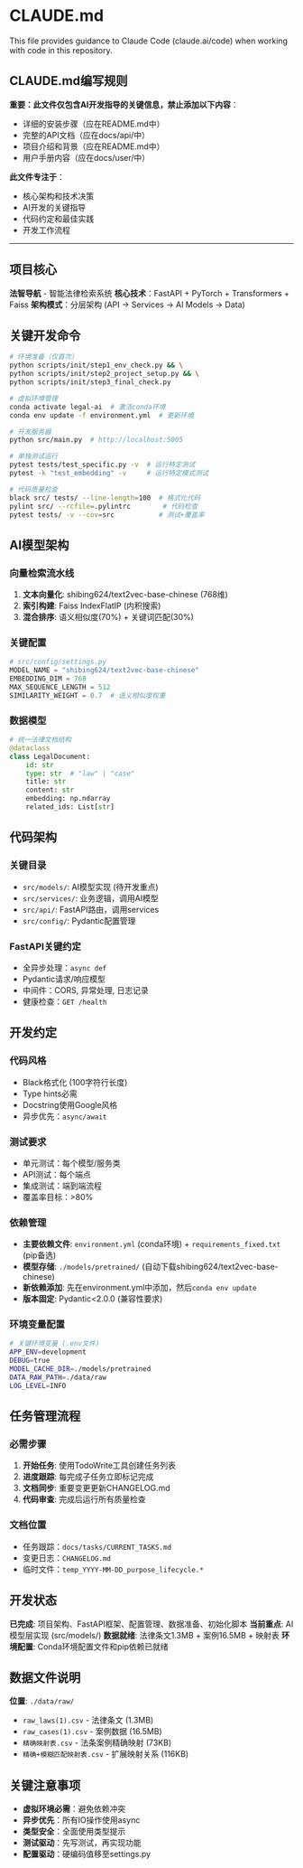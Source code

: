 # CLAUDE.md

This file provides guidance to Claude Code (claude.ai/code) when working with code in this repository.

## CLAUDE.md编写规则

**重要：此文件仅包含AI开发指导的关键信息，禁止添加以下内容**：
- 详细的安装步骤（应在README.md中）
- 完整的API文档（应在docs/api/中）
- 项目介绍和背景（应在README.md中）
- 用户手册内容（应在docs/user/中）

**此文件专注于**：
- 核心架构和技术决策
- AI开发的关键指导
- 代码约定和最佳实践
- 开发工作流程

---

## 项目核心

**法智导航** - 智能法律检索系统
**核心技术**：FastAPI + PyTorch + Transformers + Faiss
**架构模式**：分层架构 (API → Services → AI Models → Data)

## 关键开发命令

```bash
# 环境准备（仅首次）
python scripts/init/step1_env_check.py && \
python scripts/init/step2_project_setup.py && \
python scripts/init/step3_final_check.py

# 虚拟环境管理
conda activate legal-ai  # 激活conda环境
conda env update -f environment.yml  # 更新环境

# 开发服务器
python src/main.py  # http://localhost:5005

# 单独测试运行
pytest tests/test_specific.py -v  # 运行特定测试
pytest -k "test_embedding" -v     # 运行特定模式测试

# 代码质量检查
black src/ tests/ --line-length=100  # 格式化代码
pylint src/ --rcfile=.pylintrc        # 代码检查
pytest tests/ -v --cov=src           # 测试+覆盖率
```

## AI模型架构

### 向量检索流水线
1. **文本向量化**: shibing624/text2vec-base-chinese (768维)
2. **索引构建**: Faiss IndexFlatIP (内积搜索)
3. **混合排序**: 语义相似度(70%) + 关键词匹配(30%)

### 关键配置
```python
# src/config/settings.py
MODEL_NAME = "shibing624/text2vec-base-chinese"
EMBEDDING_DIM = 768
MAX_SEQUENCE_LENGTH = 512
SIMILARITY_WEIGHT = 0.7  # 语义相似度权重
```

### 数据模型
```python
# 统一法律文档结构
@dataclass
class LegalDocument:
    id: str
    type: str  # "law" | "case"  
    title: str
    content: str
    embedding: np.ndarray
    related_ids: List[str]
```

## 代码架构

### 关键目录
- `src/models/`: AI模型实现 (待开发重点)
- `src/services/`: 业务逻辑，调用AI模型
- `src/api/`: FastAPI路由，调用services
- `src/config/`: Pydantic配置管理

### FastAPI关键约定
- 全异步处理：`async def`
- Pydantic请求/响应模型
- 中间件：CORS, 异常处理, 日志记录
- 健康检查：`GET /health`

## 开发约定

### 代码风格
- Black格式化 (100字符行长度)
- Type hints必需
- Docstring使用Google风格
- 异步优先：`async/await`

### 测试要求
- 单元测试：每个模型/服务类
- API测试：每个端点
- 集成测试：端到端流程
- 覆盖率目标：>80%

### 依赖管理
- **主要依赖文件**: `environment.yml` (conda环境) + `requirements_fixed.txt` (pip备选)
- **模型存储**: `./models/pretrained/` (自动下载shibing624/text2vec-base-chinese)
- **新依赖添加**: 先在environment.yml中添加，然后`conda env update`
- **版本固定**: Pydantic<2.0.0 (兼容性要求)

### 环境变量配置
```bash
# 关键环境变量 (.env文件)
APP_ENV=development
DEBUG=true
MODEL_CACHE_DIR=./models/pretrained
DATA_RAW_PATH=./data/raw
LOG_LEVEL=INFO
```

## 任务管理流程

### 必需步骤
1. **开始任务**: 使用TodoWrite工具创建任务列表
2. **进度跟踪**: 每完成子任务立即标记完成
3. **文档同步**: 重要变更更新CHANGELOG.md
4. **代码审查**: 完成后运行所有质量检查

### 文档位置
- 任务跟踪：`docs/tasks/CURRENT_TASKS.md`
- 变更日志：`CHANGELOG.md`
- 临时文件：`temp_YYYY-MM-DD_purpose_lifecycle.*`

## 开发状态

**已完成**: 项目架构、FastAPI框架、配置管理、数据准备、初始化脚本
**当前重点**: AI模型层实现 (src/models/)
**数据就绪**: 法律条文1.3MB + 案例16.5MB + 映射表
**环境配置**: Conda环境配置文件和pip依赖已就绪

## 数据文件说明

**位置**: `./data/raw/`
- `raw_laws(1).csv` - 法律条文 (1.3MB)
- `raw_cases(1).csv` - 案例数据 (16.5MB)  
- `精确映射表.csv` - 法条案例精确映射 (73KB)
- `精确+模糊匹配映射表.csv` - 扩展映射关系 (116KB)

## 关键注意事项

- **虚拟环境必需**：避免依赖冲突
- **异步优先**：所有IO操作使用async
- **类型安全**：全面使用类型提示
- **测试驱动**：先写测试，再实现功能
- **配置驱动**：硬编码值移至settings.py